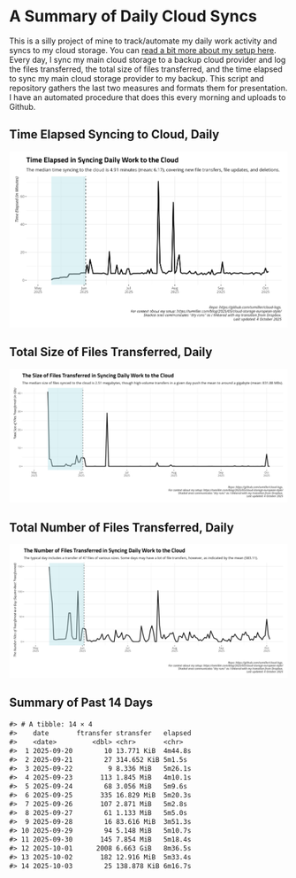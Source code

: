 # A Summary of Daily Cloud Syncs

This is a silly project of mine to track/automate my daily work activity
and syncs to my cloud storage. You can [read a bit more about my setup
here](https://svmiller.com/blog/2025/05/cloud-storage-european-style/).
Every day, I sync my main cloud storage to a backup cloud provider and
log the files transferred, the total size of files transferred, and the
time elapsed to sync my main cloud storage provider to my backup. This
script and repository gathers the last two measures and formats them for
presentation. I have an automated procedure that does this every morning
and uploads to Github.

## Time Elapsed Syncing to Cloud, Daily

![](time-elapsed.png)

## Total Size of Files Transferred, Daily

![](size-transferred.png)

## Total Number of Files Transferred, Daily

![](files-transferred.png)

## Summary of Past 14 Days

    #> # A tibble: 14 × 4
    #>    date       ftransfer stransfer   elapsed
    #>    <date>         <dbl> <chr>       <chr>  
    #>  1 2025-09-20        10 13.771 KiB  4m44.8s
    #>  2 2025-09-21        27 314.652 KiB 5m1.5s 
    #>  3 2025-09-22         9 8.336 MiB   5m26.1s
    #>  4 2025-09-23       113 1.845 MiB   4m10.1s
    #>  5 2025-09-24        68 3.056 MiB   5m9.6s 
    #>  6 2025-09-25       335 16.829 MiB  5m20.3s
    #>  7 2025-09-26       107 2.871 MiB   5m2.8s 
    #>  8 2025-09-27        61 1.133 MiB   5m5.0s 
    #>  9 2025-09-28        16 83.616 MiB  3m51.3s
    #> 10 2025-09-29        94 5.148 MiB   5m10.7s
    #> 11 2025-09-30       145 7.854 MiB   5m18.4s
    #> 12 2025-10-01      2008 6.663 GiB   8m36.5s
    #> 13 2025-10-02       182 12.916 MiB  5m33.4s
    #> 14 2025-10-03        25 138.878 KiB 6m16.7s
